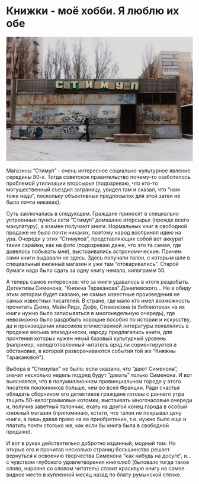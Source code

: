 # Книжки - моё хобби. Я люблю их обе

![Магазин "Стимул"](./stimul.jpg)

Магазины “Стимул” - очень интересное социально-культурное явление
середины 80-х. Тогда советское правительство почему-то озаботилось
проблемой утилизации вторсырья (подозреваю, что кто-то могущественный
съездил заграницу, увидел там и сказал, что “нам тоже надо“, поскольку
объективных предпосылок для этой затеи не было почти никаких).

Суть заключалась в следующем. Граждане приносят в специально устроенные
пункты сети “Стимул“ домашнее вторсырье (прежде всего макулатуру), а
взамен получают книги. Нормальных книг в свободной продаже не было
почти никаких, поэтому народ воспринял идею на ура. Очереди у этих
“Стимулов”, представляющих собой вот аккурат такие сарайки, как на фото
(подозреваю даже, что это та самая, где довелось побывать мне),
выстраивались астрономические. Причем сами книги выдавали не здесь.
Здесь получали талон, с которым шли в специальный книжный магазин и уже
там “отоваривались”. Старой бумаги надо было сдать за одну книгу
немало, килограмм 50.

А теперь самое интересное: что за книги удавалось в итоге раздобыть.
Детективы Сименона, “Княжна Тараканова“ Данилевского… Не в обиду этим
авторам будет сказано, не самые известные произведения не самых
известных писателей. В стране, где мало кто имел возможность прочитать
Дюма, Майн Рида, Дефо, Стивенсона (в библиотеках на их книги нужно было
записываться в многонедельную очередь), где невозможно было раздобыть
хорошие пособия по истории и искусству, да и произведения классиков
отечественной литературы появлялись в продаже весьма эпизодически,
народу предлагались книги, для прочтения которых нужен некий базовый
культурный уровень (например, неподготовленный читатель вряд ли
сориентируется в обстановке, в которой разворачиваются события той же
“Княжны Таракановой“).

Выбора в “Стимулах“ не было: если сказано, что “дают Сименона“, значит
несколько недель подряд будут “давать” только Сименона. И вот
выясняется, что в полумиллионном провинциальном городе у этого писателя
поклонников больше, чем во всей Франции. Ради счастья обладать
сборником его детективов граждане готовы с раннего утра тащить
50-килограммовые котомки, выстаивать многочасовые очереди и, получив
заветный талончик, ехать на другой конец города в особый книжный
магазин (припоминаю, кстати, что талон не покрывал цену книги, а лишь
давал право на ее приобретение, т.е. нужно было еще и платить почти
столько же, как если бы книга была в свободной продаже).

И вот в руках действительно добротно изданный, модный том. Но открыв
его и прочитав несколько страниц большинство решает вернуться к
освоению творчества Сименона “как нибудь на досуге“, и… с чувством
глубокого удовлетворения книголюб (бытовало тогда такое слово, наравне
со словом читатель) ставит красивую книгу на самое видное место в
купленной месяц назад по блату румынской стенке.
